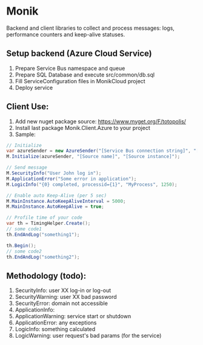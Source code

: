 # Monik
Backend and client libraries to collect and process messages: logs, performance counters and keep-alive statuses. 

## Setup backend (Azure Cloud Service)
1. Prepare Service Bus namespace and queue
2. Prepare SQL Database and execute src/common/db.sql
3. Fill ServiceConfiguration files in MonikCloud project
4. Deploy service

## Client Use:
1. Add new nuget package source: https://www.myget.org/F/totopolis/
2. Install last package Monik.Client.Azure to your project
3. Sample:
```csharp
// Initialize
var azureSender = new AzureSender("[Service Bus connection string]", "[Queue name]");
M.Initialize(azureSender, "[Source name]", "[Source instance]");

// Send message
M.SecurityInfo("User John log in");
M.ApplicationError("Some error in application");
M.LogicInfo("{0} completed, processid={1}", "MyProcess", 1250);

// Enable auto Keep-Alive (per 5 sec)
M.MainInstance.AutoKeepAliveInterval = 5000;
M.MainInstance.AutoKeepAlive = true;

// Profile time of your code
var th = TimingHelper.Create();
// some code1
th.EndAndLog("something1");

th.Begin();
// some code2
th.EndAndLog("something2");
```
## Methodology (todo):
1. SecurityInfo: user XX log-in or log-out
2. SecurityWarning: user XX bad password
3. SecurityError: domain not accessible
4. ApplicationInfo: 
5. ApplicationWarning: service start or shutdown
6. ApplicationError: any exceptions
7. LogicInfo: something calculated
8. LogicWarning: user request's bad params (for the service)
